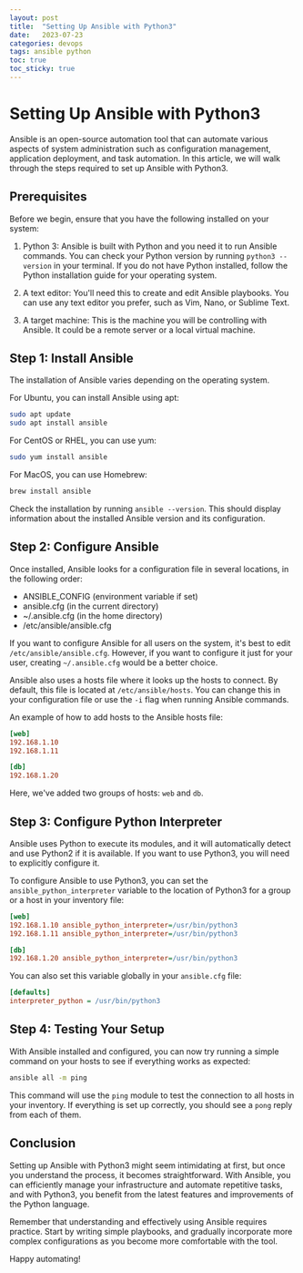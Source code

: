 ```yaml
---
layout: post
title:  "Setting Up Ansible with Python3"
date:   2023-07-23
categories: devops
tags: ansible python
toc: true
toc_sticky: true
---
```


# Setting Up Ansible with Python3

Ansible is an open-source automation tool that can automate various aspects of system administration such as configuration management, application deployment, and task automation. In this article, we will walk through the steps required to set up Ansible with Python3.

## Prerequisites
Before we begin, ensure that you have the following installed on your system:

1. Python 3: Ansible is built with Python and you need it to run Ansible commands. You can check your Python version by running `python3 --version` in your terminal. If you do not have Python installed, follow the Python installation guide for your operating system.

2. A text editor: You'll need this to create and edit Ansible playbooks. You can use any text editor you prefer, such as Vim, Nano, or Sublime Text.

3. A target machine: This is the machine you will be controlling with Ansible. It could be a remote server or a local virtual machine.

## Step 1: Install Ansible
The installation of Ansible varies depending on the operating system. 

For Ubuntu, you can install Ansible using apt:

```bash
sudo apt update
sudo apt install ansible
```

For CentOS or RHEL, you can use yum:

```bash
sudo yum install ansible
```

For MacOS, you can use Homebrew:

```bash
brew install ansible
```

Check the installation by running `ansible --version`. This should display information about the installed Ansible version and its configuration.

## Step 2: Configure Ansible

Once installed, Ansible looks for a configuration file in several locations, in the following order:

- ANSIBLE_CONFIG (environment variable if set)
- ansible.cfg (in the current directory)
- ~/.ansible.cfg (in the home directory)
- /etc/ansible/ansible.cfg

If you want to configure Ansible for all users on the system, it's best to edit `/etc/ansible/ansible.cfg`. However, if you want to configure it just for your user, creating `~/.ansible.cfg` would be a better choice. 

Ansible also uses a hosts file where it looks up the hosts to connect. By default, this file is located at `/etc/ansible/hosts`. You can change this in your configuration file or use the `-i` flag when running Ansible commands.

An example of how to add hosts to the Ansible hosts file:

```ini
[web]
192.168.1.10
192.168.1.11

[db]
192.168.1.20
```

Here, we've added two groups of hosts: `web` and `db`. 

## Step 3: Configure Python Interpreter

Ansible uses Python to execute its modules, and it will automatically detect and use Python2 if it is available. If you want to use Python3, you will need to explicitly configure it.

To configure Ansible to use Python3, you can set the `ansible_python_interpreter` variable to the location of Python3 for a group or a host in your inventory file:

```ini
[web]
192.168.1.10 ansible_python_interpreter=/usr/bin/python3
192.168.1.11 ansible_python_interpreter=/usr/bin/python3

[db]
192.168.1.20 ansible_python_interpreter=/usr/bin/python3
```

You can also set this variable globally in your `ansible.cfg` file:

```ini
[defaults]
interpreter_python = /usr/bin/python3
```

## Step 4: Testing Your Setup

With Ansible installed and configured, you can now try running a simple command on your hosts to see if everything works as expected:

```bash
ansible all -m ping
```

This command will use the `ping` module to test the connection to all hosts in your inventory. If everything is set up correctly, you should see a `pong` reply from each of them.

## Conclusion

Setting up Ansible with Python3 might seem intimidating at first, but once you understand the process, it becomes straightforward. With Ansible, you can efficiently manage your infrastructure and automate repetitive tasks, and with Python3, you benefit from the latest features and improvements of the Python language. 

Remember that understanding and effectively using Ansible requires practice. Start by writing simple playbooks, and gradually incorporate more complex configurations as you become more comfortable with the tool.

Happy automating!
